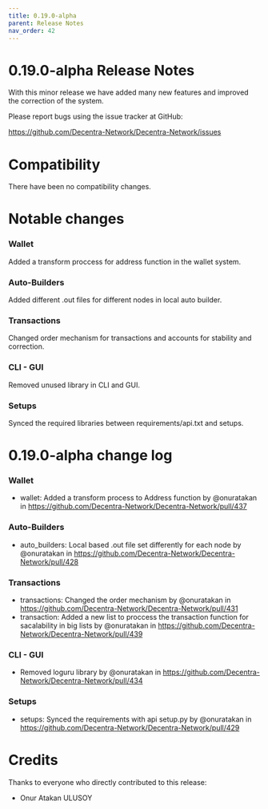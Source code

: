 ```yaml
---
title: 0.19.0-alpha
parent: Release Notes
nav_order: 42
---
```


# 0.19.0-alpha Release Notes

With this minor release we have added many new features and improved the correction of the system.

Please report bugs using the issue tracker at GitHub:

<https://github.com/Decentra-Network/Decentra-Network/issues>

# Compatibility

There have been no compatibility changes.

# Notable changes

### Wallet

Added a transform proccess for address function in the wallet system.

### Auto-Builders

Added different .out files for different nodes in local auto builder.

### Transactions

Changed order mechanism for transactions and accounts for stability and correction.

### CLI - GUI

Removed unused library in CLI and GUI.

### Setups

Synced the required libraries between requirements/api.txt and setups.

# 0.19.0-alpha change log

### Wallet

- wallet: Added a transform process to Address function by @onuratakan in https://github.com/Decentra-Network/Decentra-Network/pull/437

### Auto-Builders

- auto_builders: Local based .out file set differently for each node by @onuratakan in https://github.com/Decentra-Network/Decentra-Network/pull/428

### Transactions

- transactions: Changed the order mechanism by @onuratakan in https://github.com/Decentra-Network/Decentra-Network/pull/431
- transaction: Added a new list to proccess the transaction function for sacalability in big lists by @onuratakan in https://github.com/Decentra-Network/Decentra-Network/pull/439

### CLI - GUI

- Removed loguru library by @onuratakan in https://github.com/Decentra-Network/Decentra-Network/pull/434

### Setups

- setups: Synced the requirements with api setup.py by @onuratakan in https://github.com/Decentra-Network/Decentra-Network/pull/429

# Credits

Thanks to everyone who directly contributed to this release:

- Onur Atakan ULUSOY
